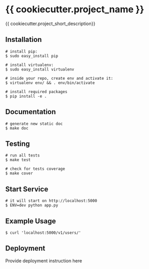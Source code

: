 {{ cookiecutter.project_name }}
===============================

{{ cookiecutter.project_short_description}}


Installation
---

	# install pip:
	$ sudo easy_install pip

	# install virtualenv:
	$ sudo easy_install virtualenv

	# inside your repo, create env and activate it:
	$ virtualenv env/ && . env/bin/activate

	# install required packages
	$ pip install -e .


Documentation
---
	# generate new static doc
	$ make doc


Testing
---
	# run all tests
	$ make test
	
	# check for tests coverage
	$ make cover

Start Service
---

	# it will start on http://localhost:5000
	$ ENV=dev python app.py

Example Usage
---

	$ curl 'localhost:5000/v1/users/'

Deployment
---
Provide deployment instruction here
